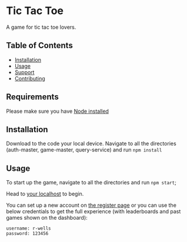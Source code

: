 # Tic Tac Toe

A game for tic tac toe lovers.

## Table of Contents

- [Installation](#installation)
- [Usage](#usage)
- [Support](#support)
- [Contributing](#contributing)

## Requirements

Please make sure you have [Node installed](https://nodejs.org/en/)

## Installation

Download to the code your local device. Navigate to all the directories (auth-master, game-master, query-service) and run `npm install`

## Usage

To start up the game, navigate to all the directories and run `npm start`;

Head to [your localhost](http://localhost:3000) to begin.

You can set up a new account on [the register page](http://localhost:3000) or you can use the below credentials to get the full experience (with leaderboards and past games shown on the dashboard):

```
username: r-wells
password: 123456
```
